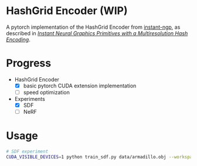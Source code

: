 # HashGrid Encoder (WIP)

A pytorch implementation of the HashGrid Encoder from [instant-ngp](https://github.com/NVlabs/instant-ngp), as described in [_Instant Neural Graphics Primitives with a Multiresolution Hash Encoding_](https://nvlabs.github.io/instant-ngp/assets/mueller2022instant.pdf).

# Progress

* HashGrid Encoder
    - [x] basic pytorch CUDA extension implementation
    - [ ] speed optimization
* Experiments
    - [x] SDF
    - [ ] NeRF

# Usage

```bash
# SDF experiment
CUDA_VISIBLE_DEVICES=1 python train_sdf.py data/armadillo.obj --workspace trial
```